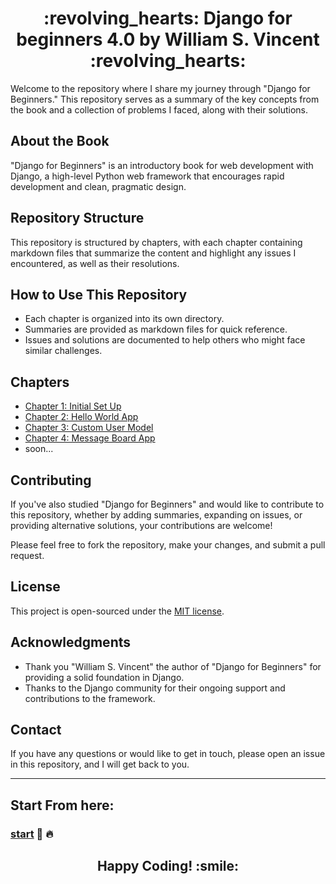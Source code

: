 <h1 align='center'>:revolving_hearts: Django for beginners 4.0 by William S. Vincent :revolving_hearts:</h1>

Welcome to the repository where I share my journey through "Django for Beginners." This repository serves as a summary of the key concepts from the book and a collection of problems I faced, along with their solutions.

## About the Book

"Django for Beginners" is an introductory book for web development with Django, a high-level Python web framework that encourages rapid development and clean, pragmatic design.

## Repository Structure

This repository is structured by chapters, with each chapter containing markdown files that summarize the content and highlight any issues I encountered, as well as their resolutions.

## How to Use This Repository

- Each chapter is organized into its own directory.
- Summaries are provided as markdown files for quick reference.
- Issues and solutions are documented to help others who might face similar challenges.



## Chapters

- [Chapter 1: Initial Set Up](https://github.com/MansAlien/DFB_Revision/blob/main/Ch_1-Initial_setup.md)
- [Chapter 2: Hello World App](https://github.com/MansAlien/DFB_Revision/blob/main/Ch_2-Hello_World_app.md)
- [Chapter 3: Custom User Model](https://github.com/MansAlien/DFB_Revision/blob/main/Ch_3-pages_app.md)
- [Chapter 4: Message Board App]()
- soon...


## Contributing

If you've also studied "Django for Beginners" and would like to contribute to this repository, whether by adding summaries, expanding on issues, or providing alternative solutions, your contributions are welcome!

Please feel free to fork the repository, make your changes, and submit a pull request.

## License

This project is open-sourced under the [MIT license](LICENSE).

## Acknowledgments

- Thank you "William S. Vincent" the author of "Django for Beginners" for providing a solid foundation in Django.
- Thanks to the Django community for their ongoing support and contributions to the framework.

## Contact

If you have any questions or would like to get in touch, please open an issue in this repository, and I will get back to you.

---

## Start From here:
### [start](https://github.com/MansAlien/DFB_Revision/blob/main/Ch_1-Initial_setup.md) :muscle: :fire:

<h2 align="center">Happy Coding! :smile:</h2>
